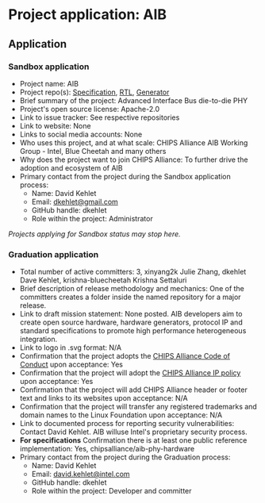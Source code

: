 # Project application: AIB

## Application

### Sandbox application

* Project name: AIB
* Project repo(s): [Specification](https://github.com/chipsalliance/AIB-specification), [RTL](https://github.com/chipsalliance/aib-phy-hardware), [Generator](https://github.com/chipsalliance/aib-phy-generator)
* Brief summary of the project: Advanced Interface Bus die-to-die PHY
* Project's open source license: Apache-2.0
* Link to issue tracker: See respective repositories
* Link to website: None
* Links to social media accounts: None
* Who uses this project, and at what scale: CHIPS Alliance AIB Working Group - Intel, Blue Cheetah and many others
* Why does the project want to join CHIPS Alliance: To further drive the adoption and ecosystem of AIB
* Primary contact from the project during the Sandbox application process:
  * Name: David Kehlet
  * Email: dkehlet@gmail.com
  * GitHub handle: dkehlet
  * Role within the project: Administrator

*Projects applying for Sandbox status may stop here.*

### Graduation application

* Total number of active committers: 3, xinyang2k Julie Zhang, dkehlet Dave Kehlet, krishna-bluecheetah Krishna Settaluri
* Brief description of release methodology and mechanics: One of the committers creates a folder inside the named repository for a major release.
* Link to draft mission statement: None posted. AIB developers aim to create open source hardware, hardware generators, protocol IP and standard specifications to promote high performance heterogeneous integration.
* Link to logo in .svg format: N/A
* Confirmation that the project adopts the [CHIPS Alliance Code of Conduct](https://lfprojects.org/policies/code-of-conduct/) upon acceptance: Yes
* Confirmation that the project will adopt the [CHIPS Alliance IP policy](https://technical-charter.chipsalliance.org) upon acceptance: Yes
* Confirmation that the project will add CHIPS Alliance header or footer text and links to its websites upon acceptance: N/A
* Confirmation that the project will transfer any registered trademarks and domain names to the Linux Foundation upon acceptance: N/A
* Link to documented process for reporting security vulnerabilities: Contact David Kehlet. AIB willuse Intel's proprietary security process.
* **For specifications** Confirmation there is at least one public reference implementation: Yes, chipsalliance/aib-phy-hardware
* Primary contact from the project during the Graduation process:
  * Name: David Kehlet
  * Email: david.kehlet@intel.com
  * GitHub handle: dkehlet
  * Role within the project: Developer and committer
